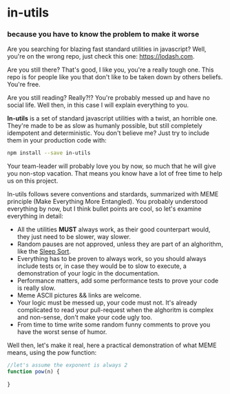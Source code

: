# in-utils
### because you have to know the problem to make it worse

Are you searching for blazing fast standard utilities in javascript? Well, you're on the wrong repo, just check this one: https://lodash.com.

Are you still there? That's good, I like you, you're a really tough one. This repo is for people like you that don't like to be taken down by others beliefs.
You're free.

Are you still reading? Really?!? You're probably messed up and have no social life. Well then, in this case I will explain everything to you. 

**In-utils** is a set of standard javascript utilities with a twist, an horrible one. They're made to be as slow as humanly possible, but still completely idempotent and deterministic.
You don't believe me? Just try to include them in your production code with: 
```bash
npm install --save in-utils
```
Your team-leader will probably love you by now, so much that he will give you non-stop vacation. That means you know have a lot of free time to help us on this project.

In-utils follows severe conventions and stardards, summarized with MEME principle (Make Everything More Entangled). You probably understood everything by now, but I think bullet points are cool, so let's examine everything in detail:
* All the utilities **MUST** always work, as their good counterpart would, they just need to be slower, way slower.
* Random pauses are not approved, unless they are part of an alghorithm, like the [Sleep Sort](https://rosettacode.org/wiki/Sorting_algorithms/Sleep_sort).
* Everything has to be proven to always work, so you should always include tests or, in case they would be to slow to execute, a demonstration of your logic in the documentation.
* Performance matters, add some performance tests to prove your code is really slow.
* Meme ASCII pictures && links are welcome.
* Your logic must be messed up, your code must not. It's already complicated to read your pull-request when the alghoritm is complex and non-sense, don't make your code ugly too.
* From time to time write some random funny comments to prove you have the worst sense of humor.

Well then, let's make it real, here a practical demonstration of what MEME means, using the pow function:

```javascript
//let's assume the exponent is always 2
function pow(n) {
    
}
```
